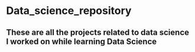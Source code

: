 # Data_science_repository
## These are all the projects related to data science I worked on while learning Data Science

